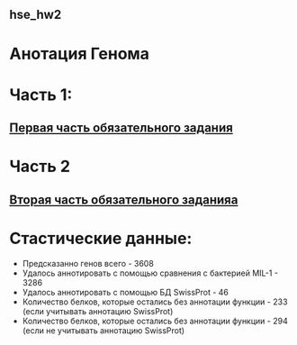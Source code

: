 ## hse_hw2
# Анотация Генома
# Часть 1:
## [Первая часть обязательного задания](https://colab.research.google.com/drive/1ol9Aznq3EkJHnCFPqG8yjq3QOoaM453v)

# Часть 2
## [Вторая часть обязательного заданияа](https://colab.research.google.com/drive/17g22Vn62bEAqtyHcccQEoH5mmGY9Asid#scrollTo=FEWN0c175aKh)

# Стастические данные:
+ Предсказанно генов всего - 3608
+ Удалось аннотировать с помощью сравнения с бактерией MIL-1 - 3286
+ Удалось аннотировать с помощью БД SwissProt - 46
+ Количество белков, которые остались без аннотации функции - 233 (если учитывать аннотацию SwissProt)
+ Количество белков, которые остались без аннотации функции - 294 (если не учитывать аннотацию SwissProt)





